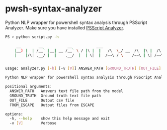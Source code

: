 # pwsh-syntax-analyzer
Python NLP wrapper for powershell syntax analysis through PSScript Analyzer. Make sure you have installed [PSScript Analyzer](https://github.com/PowerShell/PSScriptAnalyzer).

```bash
PS > python script.py -h                                                                 

     __        __           __           ___                                     __  ___  __
    |__) |  | /__` |__| __ /__` \ / |\ |  |   /\  \_/ __  /\  |\ |  /\  |    \ /  / |__  |__)
    |    |/\| .__/ |  |    .__/  |  | \|  |  /~~\ / \    /~~\ | \| /~~\ |___  |  /_ |___ |  \


usage: analyzer.py [-h] [-v [V]] ANSWER_PATH [GROUND_TRUTH] [OUT_FILE] [FROM_ESCAPE]

Python NLP wrapper for powershell syntax analysis through PSScript Analyzer

positional arguments:
  ANSWER_PATH   Answers text file path from the model
  GROUND_TRUTH  Ground truth text file path
  OUT_FILE      Output csv file
  FROM_ESCAPE   Output files from ESCAPE

options:
  -h, --help    show this help message and exit
  -v [V]        Verbose
```
